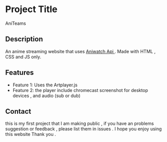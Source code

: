 # Project Title
AniTeams
## Description

An anime streaming website that uses  [Aniwatch Api ](https://github.com/ghoshRitesh12/aniwatch-api). Made with HTML , CSS and JS only.

## Features

- Feature 1: Uses the Artplayer.js 
- Feature 2: the player include chromecast screenshot for desktop devices , and audio (sub or dub)


## Contact
this is my first project that I am making public , if you have an problems suggestion or feedback , please list them in issues . I hope you enjoy using this website 
Thank you .
